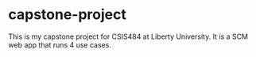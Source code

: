 # capstone-project
This is my capstone project for CSIS484 at Liberty University.  It is a SCM web app that runs 4 use cases.
